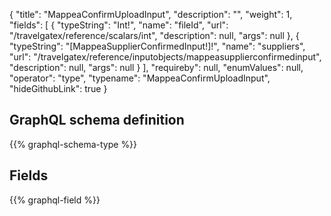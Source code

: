 {
  "title": "MappeaConfirmUploadInput",
  "description": "",
  "weight": 1,
  "fields": [
    {
      "typeString": "Int!",
      "name": "fileId",
      "url": "/travelgatex/reference/scalars/int",
      "description": null,
      "args": null
    },
    {
      "typeString": "[MappeaSupplierConfirmedInput!]!",
      "name": "suppliers",
      "url": "/travelgatex/reference/inputobjects/mappeasupplierconfirmedinput",
      "description": null,
      "args": null
    }
  ],
  "requireby": null,
  "enumValues": null,
  "operator": "type",
  "typename": "MappeaConfirmUploadInput",
  "hideGithubLink": true
}
## GraphQL schema definition

{{% graphql-schema-type %}}

## Fields

{{% graphql-field %}}
